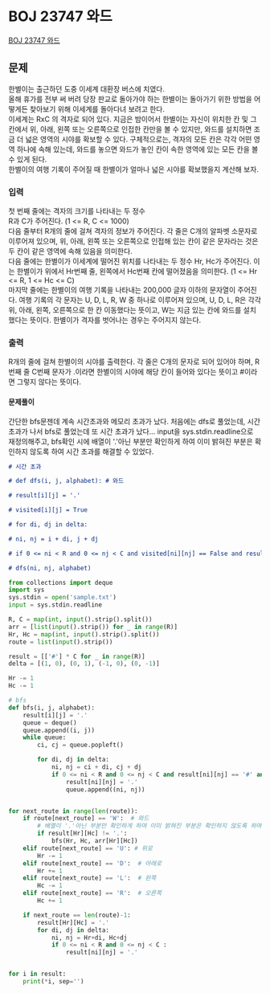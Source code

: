 # BOJ 23747 와드

[BOJ 23747 와드](https://www.acmicpc.net/problem/23747)

## 문제

한별이는 출근하던 도중 이세계 대환장 버스에 치였다.  
올해 휴가를 전부 써 버려 당장 판교로 돌아가야 하는 한별이는 돌아가기 위한 방법을 어떻게든 찾아보기 위해 이세계를 돌아다녀 보려고 한다.  
이세계는 RxC 의 격자로 되어 있다. 지금은 밤이어서 한별이는 자신이 위치한 칸 및 그 칸에서 위, 아래, 왼쪽 또는 오른쪽으로 인접한 칸만을 볼 수 있지만, 와드를 설치하면 조금 더 넓은 영역의 시야를 확보할 수 있다. 구체적으로는, 격자의 모든 칸은 각각 어떤 영역 하나에 속해 있는데, 와드를 놓으면 와드가 놓인 칸이 속한 영역에 있는 모든 칸을 볼 수 있게 된다.  
한별이의 여행 기록이 주어질 때 한별이가 얼마나 넓은 시야를 확보했을지 계산해 보자.

### 입력

첫 번째 줄에는 격자의 크기를 나타내는 두 정수  
R과 C가 주어진다. (1 <= R, C <= 1000)  
다음 줄부터 R개의 줄에 걸쳐 격자의 정보가 주어진다. 각 줄은 C개의 알파벳 소문자로 이루어져 있으며, 위, 아래, 왼쪽 또는 오른쪽으로 인접해 있는 칸이 같은 문자라는 것은 두 칸이 같은 영역에 속해 있음을 의미한다.  
다음 줄에는 한별이가 이세계에 떨어진 위치를 나타내는 두 정수 Hr, Hc가 주어진다. 이는 한별이가 위에서 Hr번째 줄, 왼쪽에서 Hc번째 칸에 떨어졌음을 의미한다. (1 <= Hr <= R, 1 <= Hc <= C)  
마지막 줄에는 한별이의 여행 기록을 나타내는 200,000 글자 이하의 문자열이 주어진다. 여행 기록의 각 문자는 U, D, L, R, W 중 하나로 이루어져 있으며, U, D, L, R은 각각 위, 아래, 왼쪽, 오른쪽으로 한 칸 이동했다는 뜻이고, W는 지금 있는 칸에 와드를 설치했다는 뜻이다. 한별이가 격자를 벗어나는 경우는 주어지지 않는다.

### 출력

R개의 줄에 걸쳐 한별이의 시야를 출력한다. 각 줄은 C개의 문자로 되어 있어야 하며,
R번째 줄 C번째 문자가 .이라면 한별이의 시야에 해당 칸이 들어와 있다는 뜻이고 #이라면 그렇지 않다는 뜻이다.

#### 문제풀이

간단한 bfs문젠데 계속 시간초과와 메모리 초과가 났다.
처음에는 dfs로 풀었는데, 시간 초과가 나서 bfs로 풀었는데 또 시간 초과가 났다...
input을 sys.stdin.readline으로 재정의해주고, bfs확인 시에 배열이 '.'아닌 부분만 확인하게 하여 이미 밝혀진 부분은 확인하지 않도록 하여 시간 초과를 해결할 수 있었다.

```md
# 시간 초과

# def dfs(i, j, alphabet): # 와드

# result[i][j] = '.'

# visited[i][j] = True

# for di, dj in delta:

# ni, nj = i + di, j + dj

# if 0 <= ni < R and 0 <= nj < C and visited[ni][nj] == False and result[ni][nj] == '#' and arr[ni][nj] == alphabet:

# dfs(ni, nj, alphabet)
```

```python
from collections import deque
import sys
sys.stdin = open('sample.txt')
input = sys.stdin.readline

R, C = map(int, input().strip().split())
arr = [list(input().strip()) for _ in range(R)]
Hr, Hc = map(int, input().strip().split())
route = list(input().strip())

result = [['#'] * C for _ in range(R)]
delta = [(1, 0), (0, 1), (-1, 0), (0, -1)]

Hr -= 1
Hc -= 1

# bfs
def bfs(i, j, alphabet):
    result[i][j] = '.'
    queue = deque()
    queue.append((i, j))
    while queue:
        ci, cj = queue.popleft()

        for di, dj in delta:
            ni, nj = ci + di, cj + dj
            if 0 <= ni < R and 0 <= nj < C and result[ni][nj] == '#' and arr[ni][nj] == alphabet:
                result[ni][nj] = '.'
                queue.append((ni, nj))


for next_route in range(len(route)):
    if route[next_route] == 'W':  # 와드
        # 배열이 '.'아닌 부분만 확인하게 하여 이미 밝혀진 부분은 확인하지 않도록 하여 시간 초과를 해결할 수 있었다.
        if result[Hr][Hc] != '.':
            bfs(Hr, Hc, arr[Hr][Hc])
    elif route[next_route] == 'U': # 위로
        Hr -= 1
    elif route[next_route] == 'D':  # 아래로
        Hr += 1
    elif route[next_route] == 'L':  # 왼쪽
        Hc -= 1
    elif route[next_route] == 'R':  # 오른쪽
        Hc += 1

    if next_route == len(route)-1:
        result[Hr][Hc] = '.'
        for di, dj in delta:
            ni, nj = Hr+di, Hc+dj
            if 0 <= ni < R and 0 <= nj < C :
                result[ni][nj] = '.'


for i in result:
    print(*i, sep='')
```
